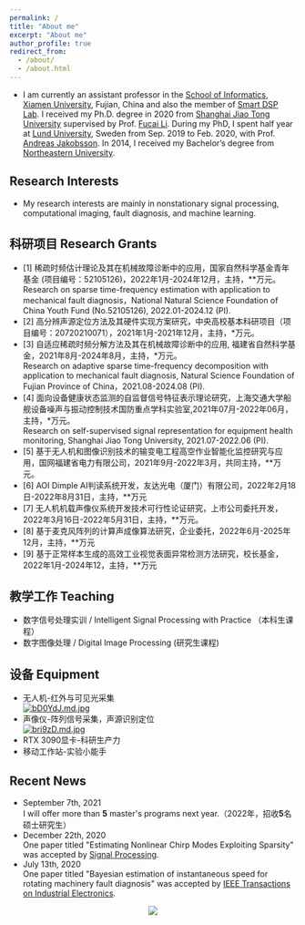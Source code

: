 ```yaml
---
permalink: /
title: "About me"
excerpt: "About me"
author_profile: true
redirect_from: 
  - /about/
  - /about.html
---
```



* I am currently an assistant professor in the [School of Informatics](https://informatics.xmu.edu.cn/), [Xiamen University](https://www.xmu.edu.cn/), Fujian, China and also the member of [Smart DSP Lab](https://xmu-smartdsp.github.io/index.html). I received my Ph.D. degree in 2020 from [Shanghai Jiao Tong University](https://www.sjtu.edu.cn/) supervised by Prof. [Fucai Li](http://me.sjtu.edu.cn/teacher_directory1/2280.html). During my PhD, I spent half year at [Lund University](https://www.lunduniversity.lu.se/), Sweden from Sep. 2019 to Feb. 2020, with Prof. [Andreas Jakobsson](http://www.maths.lu.se/staff/andreas-jakobsson/). In 2014, I received my Bachelor’s degree from [Northeastern University](http://www.neu.edu.cn/).


## Research Interests
* My research interests are mainly in nonstationary signal processing, computational imaging, fault diagnosis, and machine learning. 

## 科研项目 Research Grants
* 	[1] 稀疏时频估计理论及其在机械故障诊断中的应用，国家自然科学基金青年基金 (项目编号：52105126)，2022年1月-2024年12月，主持，**万元。<br> 
    Research on sparse time-frequency estimation with application to mechanical fault diagnosis，National Natural Science Foundation of China Youth Fund (No.52105126), 2022.01-2024.12 (PI).
* [2] 高分辨声源定位方法及其硬件实现方案研究，中央高校基本科研项目（项目编号：20720210071），2021年1月-2021年12月，主持，*万元。
* [3] 自适应稀疏时频分解方法及其在机械故障诊断中的应用, 福建省自然科学基金，2021年8月-2024年8月，主持，*万元。<br>
  Research on adaptive sparse time-frequency decomposition with application to mechanical fault diagnosis, Natural Science Foundation of Fujian Province of China，2021.08-2024.08 (PI).
*  [4] 面向设备健康状态监测的自监督信号特征表示理论研究，上海交通大学船舰设备噪声与振动控制技术国防重点学科实验室,2021年07月-2022年06月，主持，*万元。<br>
Research on self-supervised signal representation for equipment health monitoring, Shanghai Jiao Tong University, 2021.07-2022.06 (PI).
* [5] 基于无人机和图像识别技术的输变电工程高空作业智能化监控研究与应用，国网福建省电力有限公司，2021年9月-2022年3月，共同主持，**万元。
* [6] AOI Dimple AI判读系统开发，友达光电（厦门）有限公司，2022年2月18日-2022年8月31日，主持，**万元
* [7] 无人机机载声像仪系统开发技术可行性论证研究，上市公司委托开发，2022年3月16日-2022年5月31日，主持，**万元。
* [8] 基于麦克风阵列的计算声成像算法研究，企业委托，2022年6月-2025年12月，主持，**万元
* [9] 基于正常样本生成的高效工业视觉表面异常检测方法研究，校长基金，2022年1月-2024年12，主持，**万元





## 教学工作 Teaching
* 数字信号处理实训 / Intelligent Signal Processing with Practice （本科生课程）
* 数字图像处理 / Digital Image Processing (研究生课程)
## 设备 Equipment
* 无人机-红外与可见光采集<br>
[![bD0YdJ.md.jpg](https://s1.ax1x.com/2022/03/06/bD0YdJ.md.jpg)](https://imgtu.com/i/bD0YdJ)
* 声像仪-阵列信号采集，声源识别定位<br>
[![bri9zD.md.jpg](https://s1.ax1x.com/2022/03/06/bri9zD.md.jpg)](https://imgtu.com/i/bri9zD)<br>
* RTX 3090显卡-科研生产力
* 移动工作站-实验小能手

## Recent News
* September 7th, 2021<br> 
I will offer more than **5** master's programs next year.（2022年，招收**5**名硕士研究生）
* December 22th, 2020<br> 
One paper titled "Estimating Nonlinear Chirp Modes Exploiting Sparsity" was accepted by [Signal Processing](https://www.sciencedirect.com/journal/signal-processing).
* July 13th, 2020<br> 
One paper titled "Bayesian estimation of instantaneous speed for rotating machinery fault diagnosis" was accepted by [IEEE Transactions on Industrial Electronics](https://ieeexplore.ieee.org/xpl/RecentIssue.jsp?punumber=41). <br>  

<center> <a href="https://clustrmaps.com/site/1bol2"  title="Visit tracker"><img src="//www.clustrmaps.com/map_v2.png?d=zY5YBGb8Z3Dc_c8D412kGJifRG-OEw_aOFbPI1-AmBY&cl=ffffff" /></a></center>
